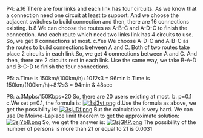 P4:
a.16
There are four links and each link has four circuits. As we know that a connection need one circuit at least to support. And we choose the adjacent switches to build connection and then, there are 16 connections existing.
b.8
We can choose the routes as A-B-C and A-D-C to finish the connection. And each route which need two links link has 4 circuits to use. So, we get 8 connections at most.
c.Yes
We choose A-D-C and A-B-C as the routes to build connections between A and C. Both of two routes take place 2 circuits in each link.So, we get 4 connections between A and C. And then, there are 2 circuits rest in each link. Use the same way, we take B-A-D and B-C-D to finish the four connections.

P5:
a.Time is 150km/(100km/h)+10*12s*3	=	96min
b.Time is 150km/(100km/h)+8*12s*3	=	94min & 48sec

P8:
a.3Mpbs/150Kbps=20
So, there are 20 users existing at most.
b. p=0.1
c.We set p=0.1, the formula is:
[![3sj3vt.png](https://s2.ax1x.com/2020/02/29/3sj3vt.png)](https://imgchr.com/i/3sj3vt)
d.Use the formula as above, we get the possibility is:
[![3sjJDf.png](https://s2.ax1x.com/2020/02/29/3sjJDf.png)](https://imgchr.com/i/3sjJDf)
But the calculation is very hard. We can use De Moivre-Laplace limit theorem to get the approximate solution:
[![3sjYb8.png](https://s2.ax1x.com/2020/02/29/3sjYb8.png)](https://imgchr.com/i/3sjYb8)
So, we get the answer is:
[![3sjGKP.png](https://s2.ax1x.com/2020/02/29/3sjGKP.png)](https://imgchr.com/i/3sjGKP)
The possibility of the number of persons is more than 21 or equal to 21 is 0.0031  